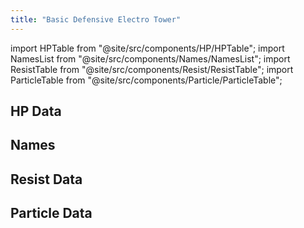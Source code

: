 ```yaml
---
title: "Basic Defensive Electro Tower"
---
```


import HPTable from "@site/src/components/HP/HPTable";
import NamesList from "@site/src/components/Names/NamesList";
import ResistTable from "@site/src/components/Resist/ResistTable";
import ParticleTable from "@site/src/components/Particle/ParticleTable";

## HP Data

<HPTable item_key="basicdefensiveelectrotower" data_src="enemy" />

## Names

<NamesList item_key="basicdefensiveelectrotower" data_src="enemy" />

## Resist Data

<ResistTable item_key="basicdefensiveelectrotower" data_src="enemy" />

## Particle Data

<ParticleTable item_key="basicdefensiveelectrotower" data_src="enemy" />